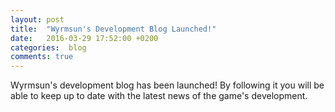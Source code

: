 ```yaml
---
layout: post
title:  "Wyrmsun's Development Blog Launched!"
date:   2016-03-29 17:52:00 +0200
categories:  blog
comments: true
---
```

Wyrmsun's development blog has been launched! By following it you will be able to keep up to date with the latest news of the game's development.
